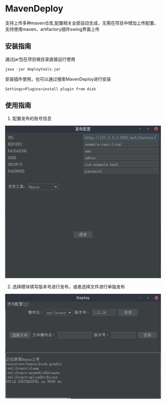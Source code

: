 
# MavenDeploy

支持上传多种maven仓库,配置相关全部自动生成，无需在项目中增加上传配置，支持使用maven、artifactory插件swing界面上传

## 安装指南

通过jar包在项目根目录直接运行使用

```
java -jar deploytools.jar
```

安装插件使用，也可以通过搜索MavenDeploy进行安装
```
Settings>Plugins>install plugin from disk
```
## 使用指南

 1. 配置发布的账号信息
 
![在这里插入图片描述](https://github.com/gf5353/deploytools/blob/master/img/2018-11-26%2018-22-03.png?raw=true)
 
 2. 选择模块填写版本号进行发布，或者选择文件进行单独发布

![在这里插入图片描述](https://github.com/gf5353/deploytools/blob/master/img/2018-11-26%2018-21-17.png?raw=true)
